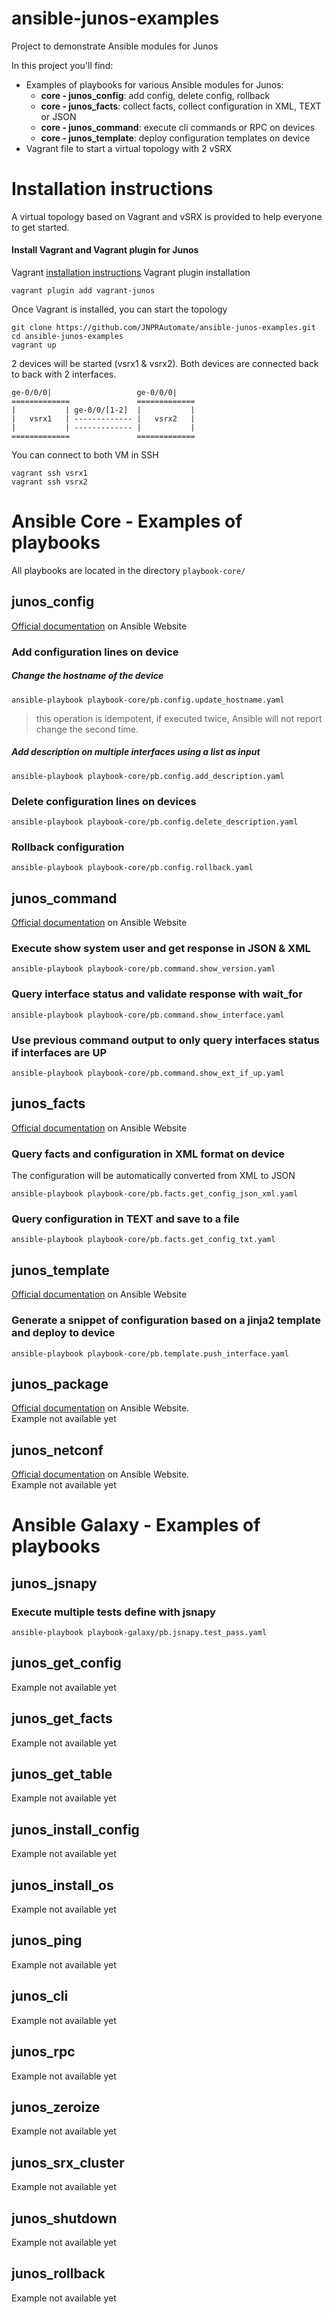 # ansible-junos-examples

Project to demonstrate Ansible modules for Junos

In this project you'll find:
- Examples of playbooks for various Ansible modules for Junos:
  - **core - junos_config**: add config, delete config, rollback
  - **core - junos_facts**: collect facts, collect configuration in XML, TEXT or JSON
  - **core - junos_command**: execute cli commands or RPC on devices
  - **core - junos_template**: deploy configuration templates on device
- Vagrant file to start a virtual topology with 2 vSRX

# Installation instructions

A virtual topology based on Vagrant and vSRX is provided to help everyone to get started.

#### Install Vagrant and Vagrant plugin for Junos

Vagrant [installation instructions](https://www.vagrantup.com/docs/installation/)
Vagrant plugin installation
```
vagrant plugin add vagrant-junos
```

Once Vagrant is installed, you can start the topology
```
git clone https://github.com/JNPRAutomate/ansible-junos-examples.git
cd ansible-junos-examples
vagrant up
```

2 devices will be started (vsrx1 & vsrx2). Both devices are connected back to back with 2 interfaces.
```
ge-0/0/0|                   ge-0/0/0|    
=============               =============
|           | ge-0/0/[1-2]  |           |
|   vsrx1   | ------------- |   vsrx2   |
|           | ------------- |           |
=============               =============
```

You can connect to both VM in SSH
```
vagrant ssh vsrx1
vagrant ssh vsrx2
```

# Ansible Core - Examples of playbooks
All playbooks are located in the directory `playbook-core/`

## junos_config
[Official documentation](https://docs.ansible.com/ansible/junos_config_module.html) on Ansible Website
### Add configuration lines on device
##### Change the hostname of the device
```
ansible-playbook playbook-core/pb.config.update_hostname.yaml
```
> this operation is idempotent, if executed twice, Ansible will not report change the second time.

##### Add description on multiple interfaces using a list as input
```
ansible-playbook playbook-core/pb.config.add_description.yaml
```
### Delete configuration lines on devices
```
ansible-playbook playbook-core/pb.config.delete_description.yaml
```

### Rollback configuration
```
ansible-playbook playbook-core/pb.config.rollback.yaml
```

## junos_command
[Official documentation](https://docs.ansible.com/ansible/junos_command_module.html) on Ansible Website

### Execute show system user and get response in JSON & XML
```
ansible-playbook playbook-core/pb.command.show_version.yaml
```

### Query interface status and validate response with wait_for
```
ansible-playbook playbook-core/pb.command.show_interface.yaml
```

### Use previous command output to only query interfaces status if interfaces are UP
```
ansible-playbook playbook-core/pb.command.show_ext_if_up.yaml
```

## junos_facts
[Official documentation](https://docs.ansible.com/ansible/junos_facts_module.html) on Ansible Website

### Query facts and configuration in XML format on device
The configuration will be automatically converted from XML to JSON
```
ansible-playbook playbook-core/pb.facts.get_config_json_xml.yaml
```

### Query configuration in TEXT and save to a file
```
ansible-playbook playbook-core/pb.facts.get_config_txt.yaml
```

## junos_template
[Official documentation](https://docs.ansible.com/ansible/junos_template_module.html) on Ansible Website
### Generate a snippet of configuration based on a jinja2 template and deploy to device
```
ansible-playbook playbook-core/pb.template.push_interface.yaml
```

## junos_package
[Official documentation](https://docs.ansible.com/ansible/junos_package_module.html) on Ansible Website.  
Example not available yet

## junos_netconf
[Official documentation](https://docs.ansible.com/ansible/junos_netconf_module.html) on Ansible Website.  
Example not available yet

# Ansible Galaxy - Examples of playbooks

## junos_jsnapy
### Execute multiple tests define with jsnapy 
```
ansible-playbook playbook-galaxy/pb.jsnapy.test_pass.yaml
```

## junos_get_config
Example not available yet

## junos_get_facts
Example not available yet

## junos_get_table
Example not available yet

## junos_install_config
Example not available yet

## junos_install_os
Example not available yet

## junos_ping
Example not available yet

## junos_cli
Example not available yet

## junos_rpc
Example not available yet

## junos_zeroize
Example not available yet

## junos_srx_cluster
Example not available yet

## junos_shutdown
Example not available yet

## junos_rollback
Example not available yet
